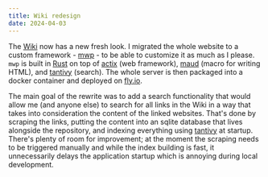 ```yaml
---
title: Wiki redesign
date: 2024-04-03
---
```


The [Wiki](https://wiki.dzx.cz/) now has a new fresh look. I migrated the whole website to a custom framework - [mwp](https://github.com/matoous/mwp) - to be able to customize it as much as I please. `mwp` is built in [Rust](https://www.rust-lang.org/) on top of [actix](https://actix.rs/) (web framework), [maud](https://maud.lambda.xyz/) (macro for writing HTML), and [tantivy](https://github.com/quickwit-oss/tantivy/) (search). The whole server is then packaged into a docker container and deployed on [fly.io](https://fly.io/).

The main goal of the rewrite was to add a search functionality that would allow me (and anyone else) to search for all links in the Wiki in a way that takes into consideration the content of the linked websites. That's done by scraping the links, putting the content into an sqlite database that lives alongside the repository, and indexing everything using [tantivy](https://github.com/quickwit-oss/tantivy/) at startup. There's plenty of room for improvement; at the moment the scraping needs to be triggered manually and while the index building is fast, it unnecessarily delays the application startup which is annoying during local development.
